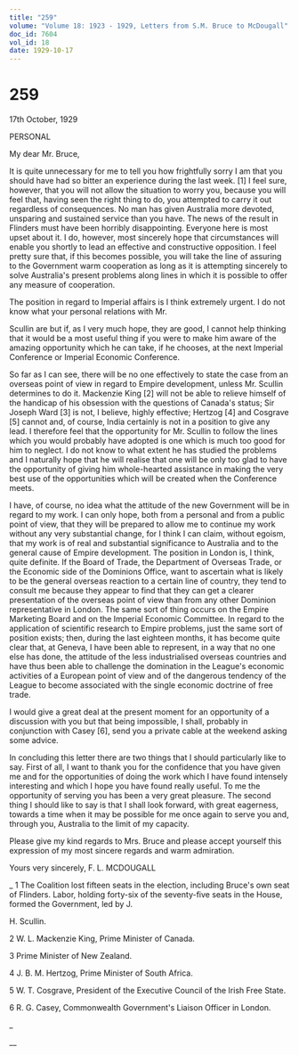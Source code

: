 ```yaml
---
title: "259"
volume: "Volume 18: 1923 - 1929, Letters from S.M. Bruce to McDougall"
doc_id: 7604
vol_id: 18
date: 1929-10-17
---
```


# 259

17th October, 1929

PERSONAL

My dear Mr. Bruce,

It is quite unnecessary for me to tell you how frightfully sorry I am that you should have had so bitter an experience during the last week. [1] I feel sure, however, that you will not allow the situation to worry you, because you will feel that, having seen the right thing to do, you attempted to carry it out regardless of consequences. No man has given Australia more devoted, unsparing and sustained service than you have. The news of the result in Flinders must have been horribly disappointing. Everyone here is most upset about it. I do, however, most sincerely hope that circumstances will enable you shortly to lead an effective and constructive opposition. I feel pretty sure that, if this becomes possible, you will take the line of assuring to the Government warm cooperation as long as it is attempting sincerely to solve Australia's present problems along lines in which it is possible to offer any measure of cooperation.

The position in regard to Imperial affairs is I think extremely urgent. I do not know what your personal relations with Mr.

Scullin are but if, as I very much hope, they are good, I cannot help thinking that it would be a most useful thing if you were to make him aware of the amazing opportunity which he can take, if he chooses, at the next Imperial Conference or Imperial Economic Conference.

So far as I can see, there will be no one effectively to state the case from an overseas point of view in regard to Empire development, unless Mr. Scullin determines to do it. Mackenzie King [2] will not be able to relieve himself of the handicap of his obsession with the questions of Canada's status; Sir Joseph Ward [3] is not, I believe, highly effective; Hertzog [4] and Cosgrave [5] cannot and, of course, India certainly is not in a position to give any lead. I therefore feel that the opportunity for Mr. Scullin to follow the lines which you would probably have adopted is one which is much too good for him to neglect. I do not know to what extent he has studied the problems and I naturally hope that he will realise that one will be only too glad to have the opportunity of giving him whole-hearted assistance in making the very best use of the opportunities which will be created when the Conference meets.

I have, of course, no idea what the attitude of the new Government will be in regard to my work. I can only hope, both from a personal and from a public point of view, that they will be prepared to allow me to continue my work without any very substantial change, for I think I can claim, without egoism, that my work is of real and substantial significance to Australia and to the general cause of Empire development. The position in London is, I think, quite definite. If the Board of Trade, the Department of Overseas Trade, or the Economic side of the Dominions Office, want to ascertain what is likely to be the general overseas reaction to a certain line of country, they tend to consult me because they appear to find that they can get a clearer presentation of the overseas point of view than from any other Dominion representative in London. The same sort of thing occurs on the Empire Marketing Board and on the Imperial Economic Committee. In regard to the application of scientific research to Empire problems, just the same sort of position exists; then, during the last eighteen months, it has become quite clear that, at Geneva, I have been able to represent, in a way that no one else has done, the attitude of the less industrialised overseas countries and have thus been able to challenge the domination in the League's economic activities of a European point of view and of the dangerous tendency of the League to become associated with the single economic doctrine of free trade.

I would give a great deal at the present moment for an opportunity of a discussion with you but that being impossible, I shall, probably in conjunction with Casey [6], send you a private cable at the weekend asking some advice.

In concluding this letter there are two things that I should particularly like to say. First of all, I want to thank you for the confidence that you have given me and for the opportunities of doing the work which I have found intensely interesting and which I hope you have found really useful. To me the opportunity of serving you has been a very great pleasure. The second thing I should like to say is that I shall look forward, with great eagerness, towards a time when it may be possible for me once again to serve you and, through you, Australia to the limit of my capacity.

Please give my kind regards to Mrs. Bruce and please accept yourself this expression of my most sincere regards and warm admiration.

Yours very sincerely, F. L. MCDOUGALL 

_ 1 The Coalition lost fifteen seats in the election, including Bruce's own seat of Flinders. Labor, holding forty-six of the seventy-five seats in the House, formed the Government, led by J.

H. Scullin.

2 W. L. Mackenzie King, Prime Minister of Canada.

3 Prime Minister of New Zealand.

4 J. B. M. Hertzog, Prime Minister of South Africa.

5 W. T. Cosgrave, President of the Executive Council of the Irish Free State.

6 R. G. Casey, Commonwealth Government's Liaison Officer in London.

_

__

